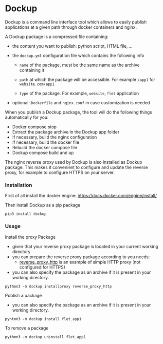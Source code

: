 # Dockup

Dockup is a command line interface tool which allows to easily publish applications at a given path through docker containers and nginx.

A Dockup package is a compressed file containing:

- the content you want to publish: python script, HTML file, ...

- the `dockup.yml` configuration file which contains the following info

    - `name` of the package, must be the same name as the archive containing it
    - `path` at which the package will be accessible. For example `/app1` for `website.com/app1` 

    - `type` of the package. For example, `website`, `flet` application

- optional: `Dockerfile` and `nginx.conf` in case customization is needed



When you publish a Dockup package, the tool will do the following things automatically for you:

- Docker compose stop
- Extract the package archive in the Dockup app folder
- If necessary, build the nginx configuration
- If necessary, build the docker file
- Rebuild the docker compose file
- Dockup compose build and up



The nginx reverse proxy used by Dockup is also installed as Dockup package. This makes it convenient to configure and update the reverse proxy, for example to configure HTTPS on your server.



### Installation

First of all install the docker engine: https://docs.docker.com/engine/install/

Then install Dockup as a pip package

```
pip3 install dockup
```



### Usage

Install the proxy Package

- given that your reverse proxy package is located in your current working directory
- you can prepare the reverse proxy package according to you needs:
    - [reverse_proxy_http](https://github.com/flokapi/dockup/tree/main/example_packages/reverse_proxy_http) is an example of simple HTTP proxy (not configured for HTTPS)
- you can also specify the package as an archive if it is present in your working directory.

```
python3 -m dockup installproxy reverse_proxy_http
```



Publish a package

- you can also specify the package as an archive if it is present in your working directory.

```
pyhton3 -m dockup install flet_app1
```



To remove a package

```
python3 -m dockup uninstall flet_app1
```



